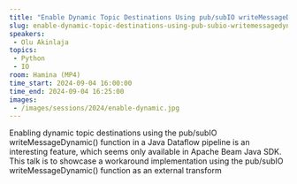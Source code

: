 ```yaml
---
title: "Enable Dynamic Topic Destinations Using pub/subIO writeMessageDynamic() in Python pipelines"
slug: enable-dynamic-topic-destinations-using-pub-subio-writemessagedynamic-in-python-pipelines
speakers:
 - Olu Akinlaja
topics:
 - Python
 - IO
room: Hamina (MP4)
time_start: 2024-09-04 16:00:00
time_end: 2024-09-04 16:25:00
images:
 - /images/sessions/2024/enable-dynamic.jpg 
---
```


Enabling dynamic topic destinations using the pub/subIO writeMessageDynamic() function in a Java Dataflow pipeline is an interesting feature, which seems only available in Apache Beam Java SDK. This talk is to showcase a workaround implementation using the pub/subIO writeMessageDynamic() function as an external transform